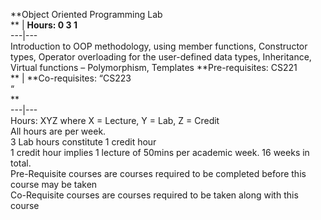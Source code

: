 **Object Oriented Programming Lab  
** | **Hours: 0 3 1**  
---|---  
Introduction to OOP methodology, using member functions, Constructor types, Operator overloading for the user-defined data types, Inheritance, Virtual functions – Polymorphism, Templates 
**Pre-requisites: CS221  
** | **Co-requisites: “CS223  
“  
**  
---|---  
Hours: XYZ where X = Lecture, Y = Lab, Z = Credit  
All hours are per week.  
3 Lab hours constitute 1 credit hour  
1 credit hour implies 1 lecture of 50mins per academic week. 16 weeks in total.  
Pre-Requisite courses are courses required to be completed before this course may be taken  
Co-Requisite courses are courses required to be taken along with this course
